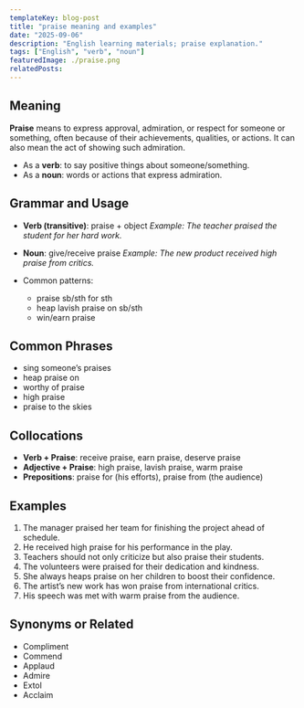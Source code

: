 ```yaml
---
templateKey: blog-post
title: "praise meaning and examples"
date: "2025-09-06"
description: "English learning materials; praise explanation."
tags: ["English", "verb", "noun"]
featuredImage: ./praise.png
relatedPosts:
---
```


## Meaning

**Praise** means to express approval, admiration, or respect for someone or something, often because of their achievements, qualities, or actions. It can also mean the act of showing such admiration.

- As a **verb**: to say positive things about someone/something.
- As a **noun**: words or actions that express admiration.

## Grammar and Usage

- **Verb (transitive)**: praise + object
  _Example: The teacher praised the student for her hard work._

- **Noun**: give/receive praise
  _Example: The new product received high praise from critics._

- Common patterns:

  - praise sb/sth for sth
  - heap lavish praise on sb/sth
  - win/earn praise

## Common Phrases

- sing someone’s praises
- heap praise on
- worthy of praise
- high praise
- praise to the skies

## Collocations

- **Verb + Praise**: receive praise, earn praise, deserve praise
- **Adjective + Praise**: high praise, lavish praise, warm praise
- **Prepositions**: praise for (his efforts), praise from (the audience)

## Examples

1. The manager praised her team for finishing the project ahead of schedule.
2. He received high praise for his performance in the play.
3. Teachers should not only criticize but also praise their students.
4. The volunteers were praised for their dedication and kindness.
5. She always heaps praise on her children to boost their confidence.
6. The artist’s new work has won praise from international critics.
7. His speech was met with warm praise from the audience.

## Synonyms or Related

- Compliment
- Commend
- Applaud
- Admire
- Extol
- Acclaim
